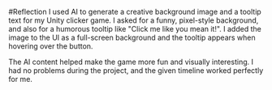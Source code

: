 #Reflection
I used AI to generate a creative background image and a tooltip text for my Unity clicker game. I asked for a funny, pixel-style background, and also for a humorous tooltip like "Click me like you mean it!". I added the image to the UI as a full-screen background and the tooltip appears when hovering over the button.

The AI content helped make the game more fun and visually interesting. I had no problems during the project, and the given timeline worked perfectly for me.
